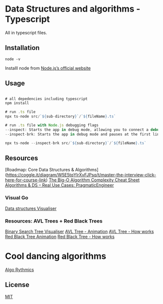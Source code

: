 # Data Structures and algorithms - Typescript

All in typescript files.

## Installation

```Check if you have node installed:
node -v
```
Installl node from [Node.js’s official website](https://nodejs.org/en)

## Usage

```typescript

# all depedencies including typescript
npm install

# run .ts file
npx ts-node src/`${sub-directory}`/`${fileName}.ts`

# run .ts file with Node.js debugging flags
--inspect: Starts the app in debug mode, allowing you to connect a debugger.
--inspect-brk: Starts the app in debug mode and pauses at the first line of code.

npx ts-node --inspect-brk src/`${sub-directory}`/`${fileName}.ts`
```

## Resources

[Roadmap: Core Data Structures & Algorithms] (https://coggle.it/diagram/W5E5tqYlrXvFJPsq/t/master-the-interview-click-here-for-course-link)
[The Big-O Algorithm Complexity Cheat Sheet](https://www.bigocheatsheet.com/)
[Algorithms & DS – Real Use Cases: PragmaticEngineer](https://blog.pragmaticengineer.com/data-structures-and-algorithms-i-actually-used-day-to-day/)

### Visual Go
[Data structures Visualiser](https://visualgo.net/en)
### Resources: AVL Trees + Red Black Trees
[Binary Search Tree Visualiser](https://visualgo.net/en/bst?slide=1)
[AVL Tree - Animation](https://www.cs.usfca.edu/~galles/visualization/AVLtree.html)
[AVL Tree - How works](https://medium.com/basecs/the-little-avl-tree-that-could-86a3cae410c7)
[Red Black Tree Animation](https://www.cs.usfca.edu/~galles/visualization/RedBlack.html)
[Red Black Tree - How works](https://medium.com/basecs/painting-nodes-black-with-red-black-trees-60eacb2be9a5)


# Cool dancing algorithms
[Algo Rythmics](https://www.youtube.com/user/AlgoRythmics/videos)

## License

[MIT](https://choosealicense.com/licenses/mit/)